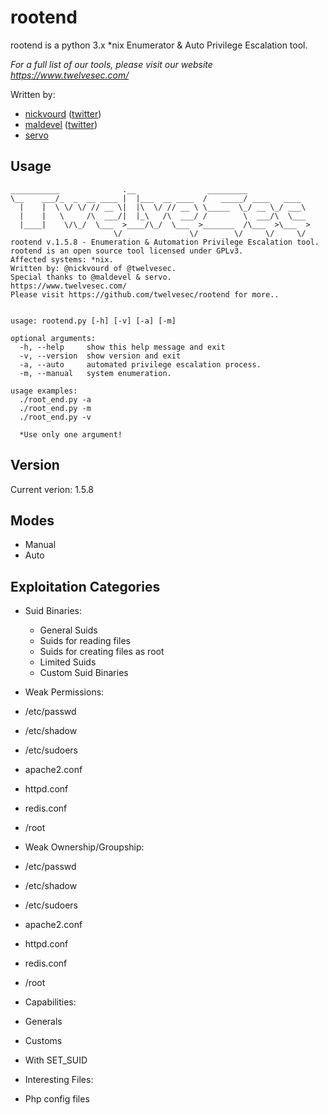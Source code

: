 # rootend

rootend is a python 3.x *nix Enumerator & Auto Privilege Escalation tool.

*For a full list of our tools, please visit our website <https://www.twelvesec.com/>*

Written by:

* [nickvourd](https://github.com/nickvourd) ([twitter](https://twitter.com/nickvourd))
* [maldevel](https://github.com/maldevel) ([twitter](https://twitter.com/maldevel))
* [servo](https://github.com/gbkaragiannidis) 



## Usage

```
___________              .__                _________              
\__    ___/_  _  __ ____ |  |___  __ ____  /   _____/ ____   ____  
  |    |  \ \/ \/ // __ \|  |\  \/ // __ \ \_____  \_/ __ \_/ ___\ 
  |    |   \     /\  ___/|  |_\   /\  ___/ /        \  ___/\  \___ 
  |____|    \/\_/  \___  >____/\_/  \___  >_______  /\___  >\___  >
                       \/               \/        \/     \/     \/ 
rootend v.1.5.8 - Enumeration & Automation Privilege Escalation tool.
rootend is an open source tool licensed under GPLv3.
Affected systems: *nix.
Written by: @nickvourd of @twelvesec.
Special thanks to @maldevel & servo.
https://www.twelvesec.com/
Please visit https://github.com/twelvesec/rootend for more..


usage: rootend.py [-h] [-v] [-a] [-m]

optional arguments:
  -h, --help     show this help message and exit
  -v, --version  show version and exit
  -a, --auto     automated privilege escalation process.
  -m, --manual   system enumeration.

usage examples:
  ./root_end.py -a
  ./root_end.py -m
  ./root_end.py -v

  *Use only one argument!

```

## Version

Current verion: 1.5.8

## Modes

* Manual
* Auto

## Exploitation Categories

* Suid Binaries:
  * General Suids 
  * Suids for reading files
  * Suids for creating files as root
  * Limited Suids
  * Custom Suid Binaries
 
 * Weak Permissions:
  * /etc/passwd
  * /etc/shadow
  * /etc/sudoers
  * apache2.conf
  * httpd.conf
  * redis.conf
  * /root
 
 * Weak Ownership/Groupship:
  * /etc/passwd
  * /etc/shadow
  * /etc/sudoers
  * apache2.conf
  * httpd.conf
  * redis.conf
  * /root
 
 * Capabilities:
  * Generals
  * Customs
  * With SET_SUID
  
 * Interesting Files:
  * Php config files
